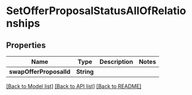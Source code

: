 # SetOfferProposalStatusAllOfRelationships

## Properties
Name | Type | Description | Notes
------------ | ------------- | ------------- | -------------
**swapOfferProposalId** | **String** |  | 

[[Back to Model list]](../README.md#documentation-for-models) [[Back to API list]](../README.md#documentation-for-api-endpoints) [[Back to README]](../README.md)


